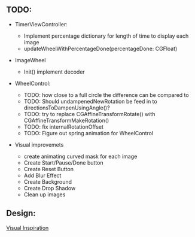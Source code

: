 TODO:
---------------------------------------
- TimerViewController:
	- Implement percentage dictionary for length of time to display each image
	- updateWheelWithPercentageDone(percentageDone: CGFloat)
- ImageWheel
	- Init() implement decoder
- WheelControl:
	- TODO: how close to a full circle the difference can be compared to
	- TODO: Should undampenedNewRotation be feed in to directionsToDampenUsingAngle()?
	- TODO: try to replace CGAffineTransformRotate() with CGAffineTransformMakeRotation()
	- TODO: fix internalRotationOffset
	- TODO: Figure out spring animation for WheelControl

- Visual improvemets
	- create animating curved mask for each image
	- Create Start/Pause/Done button
	- Create Reset Button
	- Add Blur Effect
	- Create Background
	- Create Drop Shadow
	- Clean up images

Design:
---------------------------------------
[Visual Inspiration](https://vimeo.com/118801020)